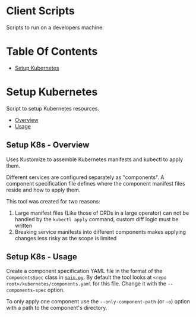 # Client Scripts
Scripts to run on a developers machine.

# Table Of Contents
- [Setup Kubernetes](#setup-kubernetes)

# Setup Kubernetes
Script to setup Kubernetes resources.

- [Overview](#setup-k8s-overview)
- [Usage](#setup-k8s-usage)

## Setup K8s - Overview
Uses Kustomize to assemble Kubernetes manifests and kubectl to apply them.

Different services are configured separately as "components". A component specification file defines where the component manifest files reside and how to apply them. 

This tool was created for two reasons: 

1. Large manifest files (Like those of CRDs in a large operator) can not be handled by the `kubectl apply` command, custom diff logic must be written
2. Breaking service manifests into different components makes applying changes less risky as the scope is limited

## Setup K8s - Usage
Create a component specification YAML file in the format of the `ComponentsSpec` class in [`main.py`](./main.py). By default the tool looks at `<repo root>/kubernetes/components.yaml` for this file. Change it with the `--components-spec` option.

To only apply one component use the `--only-component-path` (or `-o`) option with a path to the component's directory.
